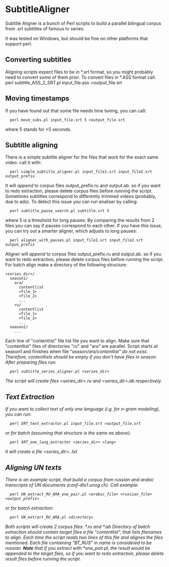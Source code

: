 # SubtitleAligner
Subtitle Aligner is a bunch of Perl scripts to build a parallel bilingual corpus from .srt subtitles of famous tv series.

It was tested on Windows, but should be fine on other platforms that support perl.

## Converting subtitles
Aligning scripts expect files to be in *.srt format, so you might probably need to convert some of them prior.
To convert files in *.ASS format call:
  perl subtitle_ASS_2_SRT.pl input_file.ass >output_file.srt
  
## Moving timestamps
If you have found out that some file needs time tuning, you can call:
```
  perl move_subs.pl input_file.srt 5 >output_file.srt
```
where 5 stands for +5 seconds.

## Subtitle aligning
There is a simple subtitle aligner for the files that work for the exact same video. call it with:
```
  perl simple_subtitle_aligner.pl input_file1.srt input_file2.srt output_prefix
```
It will <i>append</i> to corpus files output_prefix.ru and output.ab. so if you want to redo extraction, please delete 
corpus files before running the script.
Sometimes subtitles correspond to differently trimmed videos (probably, due to ads). To detect this issue you can run
analiser by calling:
```
  perl subtitle_pause_search.pl subtitle.srt 5
```
where 5 is a threshold for long pauses. By comparing the results from 2 files you can say if pauses correspond to each other.
If you have this issue, you can try out a smarter aligner, which adjusts to long pauses:
```
  perl aligner_with_pauses.pl input_file1.srt input_file2.srt output_prefix
```
Aligner will <i>append</i> to corpus files output_prefix.ru and output.ab. so if you want to redo extraction, please delete 
corpus files before running the script. 
For batch align make a directory of the following structure:
```
<series_dir>/
  season1/
    ara/
      contentlist
      <file_1>
      <file_2>
      ...
    ru/
      contentlist
      <file_1>
      <file_2>
      ...
  season2/
    ...
```
Each line of "contentlist" file list file you want to align. Make sure that "contentlist" files of directories "ru" and "ara" 
are parallel. Script starts at season1 and finishes when file "season<I>/ara/contentlist" do not exist. Therefore, contentlists 
should be empty if you don't have files in season. After preparing files run:
```
  perl subtitle_series_aligner.pl <series_dir>
```
The script will create files <series_dir>.ru and <series_dir>.ab respectively.

## Text Extraction
If you want to collect text of only one language (i.g. for n-gram modeling), you can run:
```
  perl SRT_text_extractor.pl input_file.srt >output_file.srt
```
or for batch (assuming that structure is the same as above):
```
  perl SRT_one_lang_extractor <series_dir> <lang>
```
It will create a file <series_dir>.<lang>.txt

## Aligning UN texts
There is an example script, that build a corpus from russian and arabic transcripts of UN documents (conf-dts1.unog.ch).
Call example:
```
  perl UN_extract_RU_ARA_one_pair.pl <arabic_file> <russian_file> <output_prefix>
```
or for batch extraction:
```
  perl UN_extract_RU_ARA.pl <directory>
```
Both scripts will create 2 corpus files: *.ru and *.ab
Directory of batch extraction should contain target files a file "contentlist", that lists filenames to align. Each time 
the script reads two lines of this file and alignes the files mentioned. Each file containing "BT_RUS" in name is considered 
to be russian.
<b>Note</b> that if you extract with *one_pair.pl, the result would be appended to the target files, so if you want to redo 
extraction, please delete result files before running the script.
